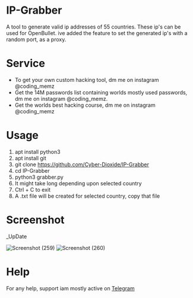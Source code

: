 # IP-Grabber
A tool to generate valid ip addresses of 55 countries. These ip's can be used for OpenBullet. ive added the feature to set the generated ip's with a random port, as a proxy.
# Service
* To get your own custom hacking tool, dm me on instagram @coding_memz
* Get the 14M passwords list containing worlds mostly used passwords, dm me on instagram @coding_memz.
* Get the worlds best hacking course, dm me on instagram @coding_memz
# Usage
1. apt install python3
2. apt install git
3. git clone https://github.com/Cyber-Dioxide/IP-Grabber
4. cd IP-Grabber
5. python3 grabber.py
6. It might take long depending upon selected country
7. Ctrl + C to exit
8. A .txt file will be created for selected country, copy that file

# Screenshot
_UpDate

![Screenshot (259)](https://user-images.githubusercontent.com/93708296/160671448-081a30d7-9965-4429-bbd3-f5f84abca071.png)
![Screenshot (260)](https://user-images.githubusercontent.com/93708296/160671462-377bfd53-2c02-4cc9-a29b-c0d7771a371e.png)

# Help
For any help, support iam mostly active on [Telegram](https://www.cyberdioxide.com/p/contact.html)

